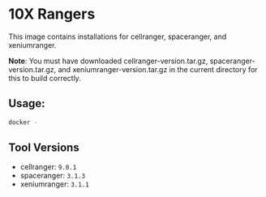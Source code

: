 # 10X Rangers
This image contains installations for cellranger, spaceranger, and xeniumranger.

**Note**: You must have downloaded cellranger-version.tar.gz, spaceranger-version.tar.gz, and xeniumranger-version.tar.gz in the current directory for this to build correctly.


## Usage:
```bash
docker -
```

## Tool Versions
- cellranger: `9.0.1`
- spaceranger: `3.1.3`
- xeniumranger: `3.1.1`
